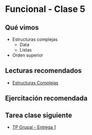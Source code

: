 # Funcional - Clase 5

## Qué vimos

* Estructuras complejas
  * Data
  * Listas
* Orden superior

## Lecturas recomendados
* [Estructuras Complejas](https://docs.google.com/document/d/11C2UAbP70dP7sTID-ZxJm_a-5ypKxQUEuZr6GVk5yFI)

## Ejercitación recomendada


## Tarea clase siguiente

* [TP Grupal - Entrega 1](https://docs.google.com/document/d/16hWh3sRzt3Trsk5UQQg5Q07H8RAKeKXo1LoaKuoxBUI)

